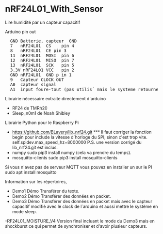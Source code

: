 # nRF24L01_With_Sensor
Lire humidité par un capteur capacitif 

Arduino pin out 
 
  
  <pre>
  GND Batterie, capteur  GND
  7   nRF24L01  CS    pin 4
  8   nRF24L01  CE pin 3
  11  nRF24L01  MOSI  pin 6
  12  nRF24L01  MISO  pin 7
  13  nRF24L01  SCK   pin 5
  3.3V nRF24L01 VCC   pin 2
  GND nRF24L01  GND p in 1
  9   Capteur CLOCK OUT
  A0  capteur signal
  A1  input foure-tout (pas utilis&acute; mais le systeme retourne la valeur)
</pre>


Librairie nécessaire extraite directement d'arduino 
 - RF24 de TMRh20 
 - Sleep_n0m1 de Noah Shibley 


Librairie Python pour le Raspberry Pi 

 - https://github.com/BLavery/lib_nrf24.git
   *** Il faut corriger la fonction begin pour include la vitesse d`horloge du SPI, sinon c'est trop vite.
    self.spidev.max_speed_hz=8000000
   P.S. une version corrigé du lib_nrf24.git est inclus.
 - numpy      sudo pip3 install numpy  (cela va prendre du temps).
 - mosquitto-clients   sudo pip3 install mosquitto-clients
 
 Si vous n'avez pas de serveur MQTT  vous pouvez en installer un sur le PI
   sudo apt install mosquitto


Information sur les répertoires,

- Demo1    Démo  Transférer du texte.
- Demo2    Démo  Transférer des données en packet.
- Demo3    Démo  Transférer des données en packet mais avec le capteur
           capacitif modifié avec le clock de l`arduino et aussi mettre
           le système en mode sleep.

-RF24L01_MOISTURE_V4  Version final incluant le mode du Demo3 mais en shockburst ce qui permet de synchroniser
           et d'avoir plusieur capteurs. 


 

